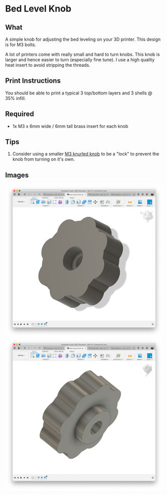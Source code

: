# Bed Level Knob

## What 

A simple knob for adjusting the bed leveling on your 3D printer.  This
design is for M3 bolts.

A lot of printers come with really small and hard to turn knobs.  This
knob is larger and hence easier to turn (especially fine tune).  I
use a high quality heat insert to avoid stripping the threads.

## Print Instructions

You should be able to print a typical 3 top/bottom layers and 3 shells @ 35% infill.

## Required

* 1x M3 x 6mm wide / 6mm tall brass insert for each knob

## Tips

1. Consider using a smaller [M3 knurled knob](https://www.amazon.com/dp/B01HSTVMT8/ref=dp_prsubs_1)
    to be a "lock" to prevent the knob from turning on it's own.

## Images

![top](top.png)
![bottom](bottom.png)
